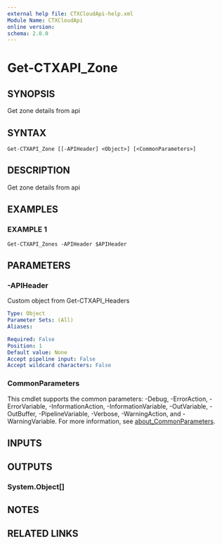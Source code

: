 ```yaml
---
external help file: CTXCloudApi-help.xml
Module Name: CTXCloudApi
online version:
schema: 2.0.0
---
```


# Get-CTXAPI_Zone

## SYNOPSIS
Get zone details from api

## SYNTAX

```
Get-CTXAPI_Zone [[-APIHeader] <Object>] [<CommonParameters>]
```

## DESCRIPTION
Get zone details from api

## EXAMPLES

### EXAMPLE 1
```
Get-CTXAPI_Zones -APIHeader $APIHeader
```

## PARAMETERS

### -APIHeader
Custom object from Get-CTXAPI_Headers

```yaml
Type: Object
Parameter Sets: (All)
Aliases:

Required: False
Position: 1
Default value: None
Accept pipeline input: False
Accept wildcard characters: False
```

### CommonParameters
This cmdlet supports the common parameters: -Debug, -ErrorAction, -ErrorVariable, -InformationAction, -InformationVariable, -OutVariable, -OutBuffer, -PipelineVariable, -Verbose, -WarningAction, and -WarningVariable. For more information, see [about_CommonParameters](http://go.microsoft.com/fwlink/?LinkID=113216).

## INPUTS

## OUTPUTS

### System.Object[]
## NOTES

## RELATED LINKS
